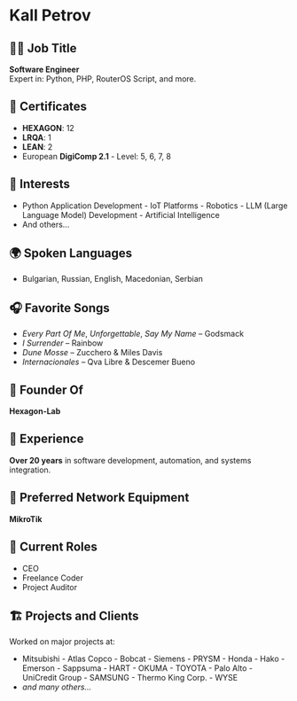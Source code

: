 # Kall Petrov

## 👨‍💻 Job Title
**Software Engineer**  
Expert in: Python, PHP, RouterOS Script, and more.

## 🧾 Certificates
- **HEXAGON**: 12
- **LRQA**: 1
- **LEAN**: 2
- European **DigiComp 2.1** - Level: 5, 6, 7, 8

## 🧠 Interests
- Python Application Development  - IoT Platforms  - Robotics  - LLM (Large Language Model) Development  - Artificial Intelligence  
- And others...

## 🌍 Spoken Languages
- Bulgarian, Russian, English, Macedonian, Serbian  

## 🎧 Favorite Songs
- *Every Part Of Me*, *Unforgettable*, *Say My Name* – Godsmack  
- *I Surrender* – Rainbow  
- *Dune Mosse* – Zucchero & Miles Davis  
- *Internacionales* – Qva Libre & Descemer Bueno  

## 🏢 Founder Of
**Hexagon-Lab**

## 💼 Experience
**Over 20 years** in software development, automation, and systems integration.

## 🔌 Preferred Network Equipment
**MikroTik**

## 👔 Current Roles
- CEO  
- Freelance Coder  
- Project Auditor  

## 🏗️ Projects and Clients
Worked on major projects at:
- Mitsubishi  - Atlas Copco  - Bobcat  - Siemens  - PRYSM  - Honda  - Hako  - Emerson  - Sappsuma  - HART  - OKUMA  - TOYOTA  - Palo Alto  - UniCredit Group - SAMSUNG - Thermo King Corp. - WYSE  
- *and many others...*

